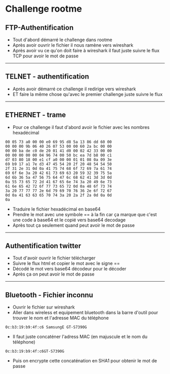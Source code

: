 # Challenge rootme 

## FTP-Authentification

+ Tout d'abord démarré le challenge dans rootme
+ Après avoir ouvrir le fichier il nous ramène vers wireshark
+ Après avoir vu ce qu'on doit faire à wireshark il faut juste suivre le flux TCP pour avoir le mot de passe

---

## TELNET - authentification

+ Après avoir démarré ce challenge il redirige vers wireshark
+ ET faire la même chose qu'avec le premier challenge juste suivre le flux

---

## ETHERNET - trame

+ Pour ce challenge il faut d'abord avoir le fichier avec les nombres hexadécimal
```
00 05 73 a0 00 00 e0 69 95 d8 5a 13 86 dd 60 00
00 00 00 9b 06 40 26 07 53 00 00 60 2a bc 00 00
00 00 ba de c0 de 20 01 41 d0 00 02 42 33 00 00
00 00 00 00 00 04 96 74 00 50 bc ea 7d b8 00 c1
d7 03 80 18 00 e1 cf a0 00 00 01 01 08 0a 09 3e
69 b9 17 a1 7e d3 47 45 54 20 2f 20 48 54 54 50
2f 31 2e 31 0d 0a 41 75 74 68 6f 72 69 7a 61 74
69 6f 6e 3a 20 42 61 73 69 63 20 59 32 39 75 5a
6d 6b 36 5a 47 56 75 64 47 6c 68 62 41 3d 3d 0d
0a 55 73 65 72 2d 41 67 65 6e 74 3a 20 49 6e 73
61 6e 65 42 72 6f 77 73 65 72 0d 0a 48 6f 73 74
3a 20 77 77 77 2e 6d 79 69 70 76 36 2e 6f 72 67
0d 0a 41 63 63 65 70 74 3a 20 2a 2f 2a 0d 0a 0d
0a
```
+ Traduire le fichier hexadécimal en base64
+ Prendre le mot avec une symbole == à la fin car ça marque que c'est une code à base64 et le copié vers base64 decodage
+ Après tout ça seulement quand peut avoir le mot de passe

---


## Authentification twitter

+ Tout d'avoir ouvrir le fichier télécharger
+ Suivre le flux html et copier le mot avec le signe ==
+ Décodé le mot vers base64 décodeur pour le décoder
+ Après ça on peut avoir le mot de passe

---

## Bluetooth - Fichier inconnu

+ Ouvrir le fichier sur wireshark
+ Aller dans wireless et equipement bluetooth dans la barre d'outil pour trouver le nom et l'adresse MAC du téléphone
```
0c:b3:19:b9:4f:c6 SamsungE GT-S7390G

```

+ Il faut juste concaténer l'adress MAC (en majuscule et le nom du téléphone)
```
0c:b3:19:b9:4f:c6GT-S7390G

```

+ Puis on encrypte cette concaténation en SHA1 pour obtenir le mot de passe 